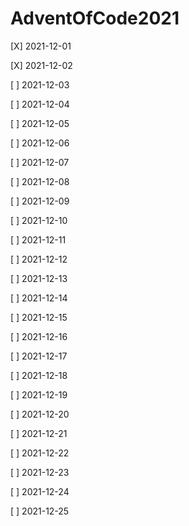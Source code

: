 # AdventOfCode2021

[X] 2021-12-01

[X] 2021-12-02

[ ] 2021-12-03

[ ] 2021-12-04

[ ] 2021-12-05

[ ] 2021-12-06

[ ] 2021-12-07

[ ] 2021-12-08

[ ] 2021-12-09

[ ] 2021-12-10

[ ] 2021-12-11

[ ] 2021-12-12

[ ] 2021-12-13

[ ] 2021-12-14

[ ] 2021-12-15

[ ] 2021-12-16

[ ] 2021-12-17

[ ] 2021-12-18

[ ] 2021-12-19

[ ] 2021-12-20

[ ] 2021-12-21

[ ] 2021-12-22

[ ] 2021-12-23

[ ] 2021-12-24

[ ] 2021-12-25

